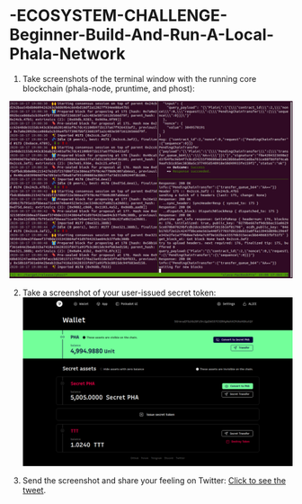 # -ECOSYSTEM-CHALLENGE-Beginner-Build-And-Run-A-Local-Phala-Network

1. Take screenshots of the terminal window with the running core blockchain (phala-node, pruntime, and phost):

![picture](phala-node.png)                                                                                                                                     
                                                                                                                                                
2. Take a screenshot of your user-issued secret token:
![picture](phala-wallet.png)

3. Send the screenshot and share your feeling on Twitter:
<a href="https://twitter.com/whisperit3/status/1317518867967676416?s=20" target="_blank">Click to see the tweet</a>.



